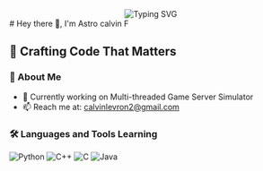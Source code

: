 <div align="center">
  <img src="https://readme-typing-svg.herokuapp.com?font=Fira+Code&pause=1000&color=F75C7E&width=435&lines=Hello%2C+I'm+Your+Name!;Full+Stack+Developer;Always+learning+new+things" alt="Typing SVG" />
</div>
# Hey there 👋, I'm Astro calvin F

## 🚀 Crafting Code That Matters

### 💫 About Me
- 🔭 Currently working on  Multi-threaded Game Server Simulator
- 📫 Reach me at: calvinlevron2@gmail.com

### 🛠️ Languages and Tools Learning
![Python](https://img.shields.io/badge/-Python-3776AB?style=flat-square&logo=python&logoColor=white)
![C++](https://img.shields.io/badge/-C++-00599C?style=flat-square&logo=c%2B%2B&logoColor=white)
![C](https://img.shields.io/badge/-C-A8B9CC?style=flat-square&logo=c&logoColor=black)
![Java](https://img.shields.io/badge/-Java-ED8B00?style=flat-square&logo=java&logoColor=white)
